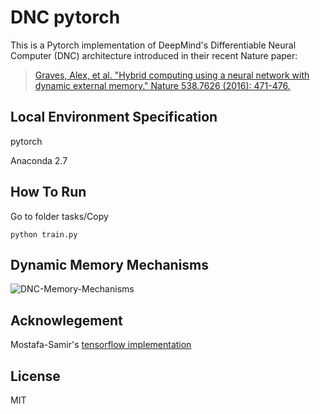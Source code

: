 # DNC pytorch

This is a Pytorch implementation of DeepMind's Differentiable Neural Computer (DNC) architecture introduced in their recent Nature paper:
> [Graves, Alex, et al. "Hybrid computing using a neural network with dynamic external memory." Nature 538.7626 (2016): 471-476.](http://www.nature.com/articles/nature20101.epdf?author_access_token=ImTXBI8aWbYxYQ51Plys8NRgN0jAjWel9jnR3ZoTv0MggmpDmwljGswxVdeocYSurJ3hxupzWuRNeGvvXnoO8o4jTJcnAyhGuZzXJ1GEaD-Z7E6X_a9R-xqJ9TfJWBqz)


## Local Environment Specification
pytorch

Anaconda 2.7


## How To Run
Go to folder tasks/Copy

`python train.py`

## Dynamic Memory Mechanisms

![DNC-Memory-Mechanisms](/figures/dnc_digram.png)

## Acknowlegement
Mostafa-Samir's [tensorflow implementation](https://github.com/Mostafa-Samir/DNC-tensorflow)


## License
MIT
